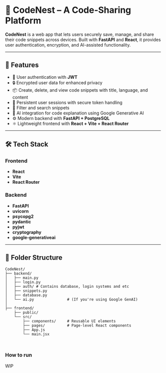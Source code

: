 # 🪹 CodeNest – A Code-Sharing Platform

**CodeNest** is a web app that lets users securely save, manage, and share their code snippets across devices. Built with **FastAPI** and **React**, it provides user authentication, encryption, and AI-assisted functionality.

---

## 🚀 Features

- 🔐 User authentication with **JWT**
- 🔒 Encrypted user data for enhanced privacy
- 📦 Create, delete, and view code snippets with title, language, and content
- 🧠 Persistent user sessions with secure token handling
- 🧹 Filter and search snippets
- 🤖 AI integration for code explanation using Google Generative AI
- ⚙️ Modern backend with **FastAPI + PostgreSQL**
- ⚛️ Lightweight frontend with **React + Vite + React Router**

---

## 🛠️ Tech Stack

### Frontend
- **React**
- **Vite**
- **React Router**

### Backend
- **FastAPI**
- **uvicorn**
- **psycopg2**
- **pydantic**
- **pyjwt**
- **cryptography**
- **google-generativeai**


---

## 📁 Folder Structure

```
CodeNest/
├── backend/
│   ├── main.py
│   ├── login.py
│   ├── auth/ # Contains database, login systems and etc
│   ├── snippets.py
│   ├── database.py
│   └── ai.py               # (If you're using Google GenAI)
│
├── frontend/
    ├── public/
    └── src/
        ├── components/     # Reusable UI elements
        ├── pages/          # Page-level React components
        ├── App.js
        └── main.jsx



```

### How to run

WIP
